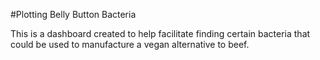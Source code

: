 #Plotting Belly Button Bacteria

This is a dashboard created to help facilitate finding certain bacteria that could be used to manufacture a vegan alternative to beef. 
